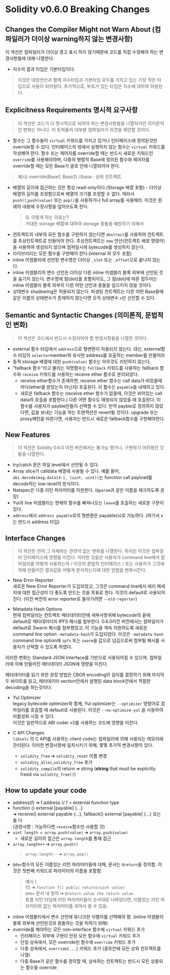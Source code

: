 # Solidity v0.6.0 Breaking Changes

## Changes the Compiler Might not Warn About (컴파일러가 더이상 warning하지 않는 변경사항)
이 섹션은 컴파일러가 더이상 경고 표시 하지 않기때문에 코드를 직접 수정해야 하는 변경사항들에 대해 나열한다.
- 지수의 결과 타입은 기본타입이다. 
> 이것은 대칭연산과 함께 지수타입과 기본타입 모두를 가지고 있는 가장 작은 타입으로 사용이 되어왔다. 추가적으로, 부호가 있는 타입은 지수에 대하여 허용된다.   

## Explicitness Requirements 명시적 요구사항
> 이 섹션은 코드가 더 명시적으로 되어야 하는 변경사항들을 나열하지만 의미론적인 변화는 아니다. 이 토픽들의 대부분 컴파일러가 의견을 제안할 것이다.   

- 함수는 그 함수들이 `virtual` 키워드를 가지고 있거나 인터페이스에 정의된것만 override할 수 있다. 인터페이스의 밖에서 실행하지 않는 함수는 `virtual` 키워드를 작성해야 한다. 함수 또는 제어자를 override할 때는 반드시 새로운 키워드인 `override`를 사용해야하며, 다중의 병렬적 Base에 정의된 함수와 제어자를 override할 때는 모든 Base가 괄호 안에 나열되어야 한다.
> 예시) override(Base1, Base2) //base : 상위 컨트랙트

- 배열의 길이에 접근하는 것은 항상 read-only이다.(Storage 배열 포함) - 더이상 배열의 길이를 조정함으로써 배열의 크기를 조정할 수 없다. 따라서 `push()`,`push(value)` 또는 `pop()`을 사용하거나 full array를 사용해라. 이것은 원래의 내용에 수정사항을 덮어쓰도록 한다.
    > Q. 이렇게 하는 이유는?   
    거대한 storage 배열에 대하여 storage 충돌을 예방하기 위해서
- 컨트랙트의 내부의 모든 함수를 구현하지 않는다면 `abstract`를 사용하여 컨트랙트를 추상컨트랙트로 만들어야 한다. 추상컨트랙트는 `new` 연산(컨트랙트 배포 명령어)을 사용하여 생성되지 않으며 컴파일시에 bytecode를 생성하지 않는다.
- 라이브러리는 모든 함수를 구현해야 한다.(internal 외 모두 포함)
- inline 어셈블리에 선언된 변수명은 더이상 `_slot` 또는 `_offset`으로 끝나지 않는다.
- inline 어셈블리의 변수 선언은 더이상 다른 inline 어셈블리 블록 외부에 선언된 것을 숨기지 않는다. 변수명에 점(dot)를 포함되어도, 그 점(dot)에 따른 접두어는 inline 어셈블리 블륵 외부의 다른 어떤 선언과 충돌을 일으키지 않을 것이다.
- 상태변수 shadowing은 허용되지 않는다. 파생된 컨트랙트는 다른 어떤 Base들에 같은 이름의 상태변수가 존재하지 않는다면 오직 상태변수 `x`만 선언할 수 있다.

## Semantic and Syntactic Changes (의미론적, 문법적인 변화)
> 이 섹션은 코드에서 반드시 수정되어야 할 변경사항들을 나열한 것이다. 
- external 함수 타입에서 `address`으로 형변환이 허용되지 않는다. 대신, external함수 타입이 `selector`member와 유사한 address를 호출하는 member를 만들어라
- 동적 storage 배열에 대한 `push(value)` 함수는 아무것도 리턴하지 않는다.
- "fallback 함수"라고 불리는 익명함수는 `fallback` 키워드를 사용하는 fallback 함수와 `receive` 키워드를 사용하는 receive ether 함수로 분리되었다.
    - receive ether함수가 존재하면, receive ether 함수는 call data가 비었을때마다(ether를 받았는지 아닌지) 호출된다. 이 함수는 `payable`을 내재하고 있다.
    - 새로운 fallback 함수는 (receive ether 함수가 없을때, 이것은 비어있는 call data의 호출을 포함한다.) 다른 어떤 함수도 매칭되지 않았을 때 호출된다. 이 함수를 사용자가 payble만들지 선택할 수 있다. 만약 payble로 정의하지 않았다면, 값을 보내는 기능을 하는 트랜잭션은 revert될 것이다. upgrade 또는 proxy패턴을 따른다면, 사용자는 반드시 새로운 fallback함수를 구현해야한다. 

## New Features
> 이 섹션은 Solidity 0.6.0 이전 버전에서는 불가능 했거나, 구현하기 어려웠던 것들을 나열한다.
- try/catch 문은 파일 level에서 선언될 수 있다.
- Array slice가 calldata 배열에 사용될 수 있다. 예를 들어, `abi.decode(msg.data[4:], (uint, uint))`는 function call payload를 decode하는 low-level의 방식이다.
- Natspec은 다중 리턴 파라미터를 지원한다. (`@param`과 같은 이름을 체크하도록 권장)
- Yul과 line 어셈블리는 현재의 함수를 빠져나오는 `leave`를 호출하는 새로운 구문이 있다.
- `address`에사 `address payable`로의 형변환은 payable(x)로 가능하다. (여기서 x는 반드시 address 타입)

## Interface Changes
> 이 섹션은 언어 그 자체와는 관련이 없는 변화를 나열한다. 하지만 이것은 컴파일러 인터페이스에 영향을 미친다. 이러한 것을은 사용자가 command line에서 컴파일러를 어떻게 사용하는지 / 이것의 문법적 인터페이스 / 또는 사용자가 그것에 의해 만들어진 결과값을 어떻게 분석하는지에 대한 방법을 변화시킨다.

- New Error Reporter   
새로운 New Error Reporter가 도입되었고, 그것은 command line에서 에러 메세지에 대한 접근성이 더 좋도록 만드는 것을 목표로 한다. 이것이 default로 사용되어진다. (이전 버전의 error reporter로 돌아가려면 `--old-reporter`)

- Metadata Hash Options   
현재 컴파일러는 컨트랙트 메타데이터안에 세부사항위해 bytecode의 끝에 default로 메타데이터의 IPFS 해시를 첨부한다. 0.6.0이전 버전에서는 컴파일러가 default로 Swarm 해시를 첨부했었고, 이 기능을 계속 지원하도록 새로운 command line option `-metadata-hash`가 도입되었다. 이것은 `-metadata-hash` command line option에 `ipfs` 또는 `swarm`을 값으로 넘김으로써 첨부될 해시를 사용자가 선택할 수 있도록 하였다. 

이러한 변화는 Standard JSON Interface를 기반으로 사용되어질 수 있으며, 컴파일러에 의해 만들어진 메타데이터 JSON에 영향을 미친다.   

메타데이터를 읽기 위한 권장 방법은 CBOR encoding의 길이를 결정하기 위해 마지막 두 바이트를 읽고, 메타데이터 section안에서 설명된 data block안에서 적절한 decoding을 하는것이다.

- Yul Optimizer   
legacy bytecode optimizer와 함께, Yul optimizer는 `--optimizer`
명령어로 컴파일러를 호출할 때 default로 사용된다. 이것은 `--no-optimize-yul` 을 사용하여 비활성화 시킬 수 있다.   
이것은 일반적으로 ABI coder v2를 사용하는 코드에 영향을 미친다.

- C API Changes   
`libsolc` 의 C API를 사용하는 client code는 컴파일러에 의해 사용되는 메모리에 관리된다. 이러한 변경사항에 일치시키기 위해, 몇몇 추가적 변경사항이 있다.   
    - `solidity_free` ➔ `solidity_reset` 이름 변경
    - `solidity_alloc`,`solidity_free` 추가
    - `solidity_compile`의 return ➔ string (**string** that must be explicitly freed via `solidity_free()`)


## How to update your code
- address(f) ➔ f.address // f = external function type
- function () external [payable] {...}   
    ➔ receive() external payable {...}, fallback() external [payable] {...} 또는 둘 다   
    (권장사항 : 가능하다면 `receive`함수만 사용할 것)
- `uint length = array.push(value)` ➔ `array.push(value)`
    - 새로운 길이의 접근은 `array.length`를 통해 접근
- `array.length++` ➔ `array.push()`
    >  `array.length--` ➔ `array.pop()`
- `@dev`함수의 모든 이름있는 리턴 파라미터들에 대해, 문서는 `@return`을 정의함. 이것은 첫번째 키워드로 파라미터의 이름을 포함함. 
    > 예시 )   
    f()  ➔ `function f() public returns(uint value)`  
    `@dev` 문서 내 정의 ➔ `@return value the return value.`   
    튜플 리턴 타입에 리턴 파라미터들이 순서대로 나와있다면, 이름있는 리턴 파라미터와 없는 파라미터를 섞어서 쓸 수 있음.
- inline 어셈블리에서 변수 선언에 유니크한 식별자를 선택해야 함. (inline 어셈블리 블록 외부에 선언된것과 충돌하는 것을 피하기 위해)
- override를 해야하는 모든 non-interface 함수에 `virtual` 키워드 추가
    - 인터페이스 외부에 구현이 안된 모든 함수에 `virtual` 키워드 추가
    - 단일 상속에서, 모든 override된 함수에 `override` 키워드 추가
    - 다중 상속에서, `override{...}` 키워드 추가 (괄호안에 모든 상위 컨트랙트를 나열)
    - 다중 Base가 같은 함수를 정의할 때, 상속하는 컨트랙트는 반드시 모든 상충되는 함수들 override


